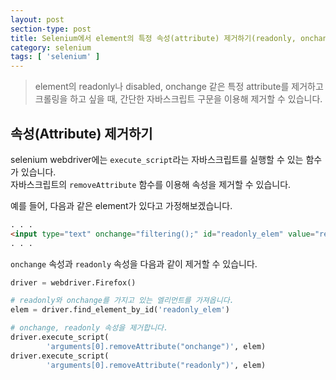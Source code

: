 ```yaml
---
layout: post
section-type: post
title: Selenium에서 element의 특정 속성(attribute) 제거하기(readonly, onchange, disabled 등)
category: selenium
tags: [ 'selenium' ]
---
```


> element의 readonly나 disabled, onchange 같은 특정 attribute를 제거하고 크롤링을 하고 싶을 때, 간단한 자바스크립트 구문을 이용해 제거할 수 있습니다. 

## 속성(Attribute) 제거하기

selenium webdriver에는 `execute_script`라는 자바스크립트를 실행할 수 있는 함수가 있습니다.  
자바스크립트의 `removeAttribute` 함수를 이용해 속성을 제거할 수 있습니다.  
  
예를 들어, 다음과 같은 element가 있다고 가정해보겠습니다.  

``` html
. . .
<input type="text" onchange="filtering();" id="readonly_elem" value="readonly" readonly />
. . . 
```

`onchange` 속성과 `readonly` 속성을 다음과 같이 제거할 수 있습니다.

``` python
driver = webdriver.Firefox()

# readonly와 onchange를 가지고 있는 엘리먼트를 가져옵니다.
elem = driver.find_element_by_id('readonly_elem')

# onchange, readonly 속성을 제거합니다.
driver.execute_script(
        'arguments[0].removeAttribute("onchange")', elem)
driver.execute_script(
        'arguments[0].removeAttribute("readonly")', elem)
```

